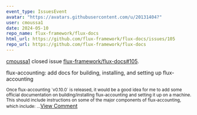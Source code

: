 ```yaml
---
event_type: IssuesEvent
avatar: "https://avatars.githubusercontent.com/u/20131404?"
user: cmoussa1
date: 2024-05-10
repo_name: flux-framework/flux-docs
html_url: https://github.com/flux-framework/flux-docs/issues/105
repo_url: https://github.com/flux-framework/flux-docs
---
```


<a href='https://github.com/cmoussa1' target='_blank'>cmoussa1</a> closed issue <a href='https://github.com/flux-framework/flux-docs/issues/105' target='_blank'>flux-framework/flux-docs#105</a>.

<p>flux-accounting: add docs for building, installing, and setting up flux-accounting</p><small>Once flux-accounting `v0.10.0` is released, it would be a good idea for me to add some official documentation on building/installing flux-accounting and setting it up on a machine. This should include instructions on some of the major components of flux-accounting, which include:...</small><a href='https://github.com/flux-framework/flux-docs/issues/105' target='_blank'>View Comment</a>